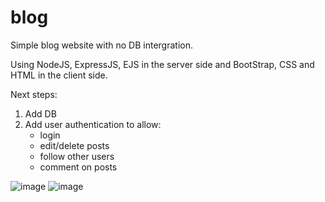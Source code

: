 # blog
 
Simple blog website with no DB intergration.

Using NodeJS, ExpressJS, EJS in the server side and BootStrap, CSS and HTML in the client side.

Next steps:
1. Add DB
2. Add user authentication to allow:
     - login
     - edit/delete posts
     - follow other users
     - comment on posts
  
![image](https://github.com/nikolabaci98/blog/assets/46806109/30799bf9-e275-4b92-b41c-6370bd714e50)
![image](https://github.com/nikolabaci98/blog/assets/46806109/2f232307-adac-4518-8a9b-96049f6f4c90)

